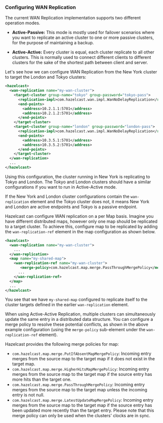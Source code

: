 
### Configuring WAN Replication

The current WAN Replication implementation supports two different operation modes.

- **Active-Passive:** This mode is mostly used for failover scenarios where you want to replicate an active cluster to one
  or more passive clusters, for the purpose of maintaining a backup.

- **Active-Active:** Every cluster is equal, each cluster replicate to all other clusters. This is normally used to connect
  different clients to different clusters for the sake of the shortest path between client and server.

Let's see how we can configure WAN Replication from the New York cluster to target the London and Tokyo clusters:

```xml
<hazelcast>
  <wan-replication name="my-wan-cluster">
    <target-cluster group-name="tokyo" group-password="tokyo-pass">
      <replication-impl>com.hazelcast.wan.impl.WanNoDelayReplication</replication-impl>
      <end-points>
        <address>10.2.1.1:5701</address>
        <address>10.2.1.2:5701</address>
      </end-points>
    </target-cluster>
    <target-cluster group-name="london" group-password="london-pass">
      <replication-impl>com.hazelcast.wan.impl.WanNoDelayReplication</replication-impl>
      <end-points>
        <address>10.3.5.1:5701</address>
        <address>10.3.5.2:5701</address>
      </end-points>
    </target-cluster>
  </wan-replication>
  ...
</hazelcast>
```

Using this configuration, the cluster running in New York is replicating to Tokyo and London. The Tokyo and London clusters should
have a similar configurations if you want to run in Active-Active mode.

If the New York and London cluster configurations contain the `wan-replication` element and the Tokyo cluster does not, it means
New York and London are active endpoints and Tokyo is a passive endpoint.

Hazelcast can configure WAN replication on a per Map basis. Imagine you have different distributed maps, however only one map should be replicated to a target cluster. To achieve this, configure map to be
replicated by adding the `wan-replication-ref` element in the map configuration as shown below.

```xml
<hazelcast>
  <wan-replication name="my-wan-cluster">
    ...
  </wan-replication>
  <map name="my-shared-map">
    <wan-replication-ref name="my-wan-cluster">
       <merge-policy>com.hazelcast.map.merge.PassThroughMergePolicy</merge-policy>
      ...
    </wan-replication-ref>
  </map>
  ...
</hazelcast>
```
You see that we have `my-shared-map` configured to replicate itself to the cluster targets defined in the earlier
`wan-replication` element.

When using Active-Active Replication, multiple clusters can simultaneously update the same entry in a distributed data structure.
You can configure a merge policy to resolve these potential conflicts, as shown in the above example configuration (using the `merge-policy` sub-element under the `wan-replication-ref` element).

Hazelcast provides the following merge policies for map:

- `com.hazelcast.map.merge.PutIfAbsentMapMergePolicy`: Incoming entry merges from the source map to the target map if it does not exist in the target map.
- `com.hazelcast.map.merge.HigherHitsMapMergePolicy`: Incoming entry merges from the source map to the target map if the source entry has more hits than the target one.
- `com.hazelcast.map.merge.PassThroughMergePolicy`: Incoming entry merges from the source map to the target map unless the incoming entry is not null.
- `com.hazelcast.map.merge.LatestUpdateMapMergePolicy`: Incoming entry merges from the source map to the target map if the source entry has been updated more recently than the target entry. Please note that this merge policy can only be used when the clusters' clocks are in sync.



